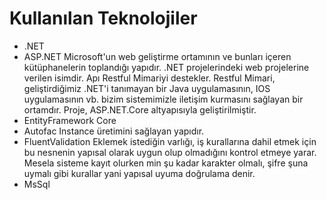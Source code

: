 # Kullanılan Teknolojiler
- .NET
- ASP.NET
Microsoft'un web geliştirme ortamının ve bunları içeren kütüphanelerin toplandığı yapıdır.
.NET projelerindeki web projelerine verilen isimdir.
Apı Restful Mimariyi destekler.
Restful Mimari, geliştirdiğimiz .NET'i tanımayan bir Java uygulamasının, IOS uygulamasının vb. bizim sistemimizle iletişim kurmasını sağlayan bir ortamdır.
Proje, ASP.NET.Core altyapısıyla geliştirilmiştir.
- EntityFramework Core
- Autofac
Instance üretimini sağlayan yapıdır.
- FluentValidation
Eklemek istediğin varlığı, iş kurallarına dahil etmek için bu nesnenin yapısal olarak uygun olup olmadığını kontrol etmeye yarar.
Mesela sisteme kayıt olurken min şu kadar karakter olmalı, şifre şuna uymalı gibi kurallar yani yapısal uyuma doğrulama denir.
- MsSql
